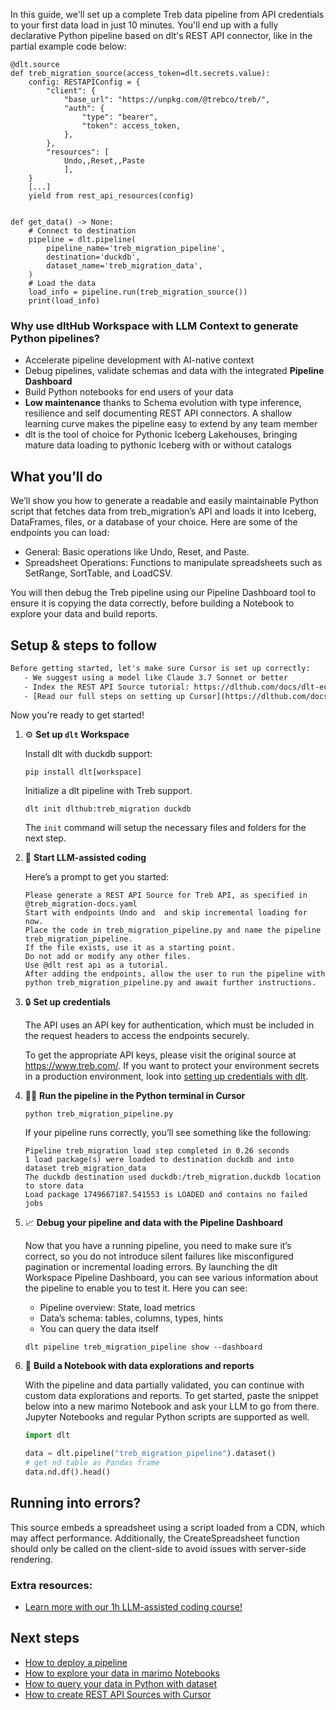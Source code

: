 In this guide, we'll set up a complete Treb data pipeline from API credentials to your first data load in just 10 minutes. You'll end up with a fully declarative Python pipeline based on dlt's REST API connector, like in the partial example code below:

```python-outcome
@dlt.source
def treb_migration_source(access_token=dlt.secrets.value):
    config: RESTAPIConfig = {
        "client": {
            "base_url": "https://unpkg.com/@trebco/treb/",
            "auth": {
                "type": "bearer",
                "token": access_token,
            },
        },
        "resources": [
            Undo,,Reset,,Paste
            ],
    }
    [...]
    yield from rest_api_resources(config)


def get_data() -> None:
    # Connect to destination
    pipeline = dlt.pipeline(
        pipeline_name='treb_migration_pipeline',
        destination='duckdb',
        dataset_name='treb_migration_data', 
    )
    # Load the data
    load_info = pipeline.run(treb_migration_source())
    print(load_info) 
```

### Why use dltHub Workspace with LLM Context to generate Python pipelines?

- Accelerate pipeline development with AI-native context
- Debug pipelines, validate schemas and data with the integrated **Pipeline Dashboard**
- Build Python notebooks for end users of your data
- **Low maintenance** thanks to Schema evolution with type inference, resilience and self documenting REST API connectors. A shallow learning curve makes the pipeline easy to extend by any team member
- dlt is the tool of choice for Pythonic Iceberg Lakehouses, bringing mature data loading to pythonic Iceberg with or without catalogs

## What you’ll do

We’ll show you how to generate a readable and easily maintainable Python script that fetches data from treb_migration’s API and loads it into Iceberg, DataFrames, files, or a database of your choice. Here are some of the endpoints you can load:

- General: Basic operations like Undo, Reset, and Paste.
- Spreadsheet Operations: Functions to manipulate spreadsheets such as SetRange, SortTable, and LoadCSV.

You will then debug the Treb pipeline using our Pipeline Dashboard tool to ensure it is copying the data correctly, before building a Notebook to explore your data and build reports.

## Setup & steps to follow

```default
Before getting started, let's make sure Cursor is set up correctly:
   - We suggest using a model like Claude 3.7 Sonnet or better
   - Index the REST API Source tutorial: https://dlthub.com/docs/dlt-ecosystem/verified-sources/rest_api/ and add it to context as **@dlt rest api**
   - [Read our full steps on setting up Cursor](https://dlthub.com/docs/dlt-ecosystem/llm-tooling/cursor-restapi#23-configuring-cursor-with-documentation)
```

Now you're ready to get started!

1. ⚙️ **Set up `dlt` Workspace**
    
    Install dlt with duckdb support:
    ```shell
    pip install dlt[workspace]
    ```

    Initialize a dlt pipeline with Treb support.
    ```shell
    dlt init dlthub:treb_migration duckdb
    ```

    The `init` command will setup the necessary files and folders for the next step.
    
2. 🤠 **Start LLM-assisted coding**
    
    Here’s a prompt to get you started:
    
    ```prompt
    Please generate a REST API Source for Treb API, as specified in @treb_migration-docs.yaml 
    Start with endpoints Undo and  and skip incremental loading for now. 
    Place the code in treb_migration_pipeline.py and name the pipeline treb_migration_pipeline. 
    If the file exists, use it as a starting point. 
    Do not add or modify any other files. 
    Use @dlt rest api as a tutorial. 
    After adding the endpoints, allow the user to run the pipeline with python treb_migration_pipeline.py and await further instructions.
    ```

    
3. 🔒 **Set up credentials** 
    
    The API uses an API key for authentication, which must be included in the request headers to access the endpoints securely.
    
    To get the appropriate API keys, please visit the original source at https://www.treb.com/.
    If you want to protect your environment secrets in a production environment, look into [setting up credentials with dlt](https://dlthub.com/docs/walkthroughs/add_credentials).
    
4. 🏃‍♀️ **Run the pipeline in the Python terminal in Cursor**
    
    ```shell
    python treb_migration_pipeline.py
    ```
    
    If your pipeline runs correctly, you’ll see something like the following:
    
    ```shell
    Pipeline treb_migration load step completed in 0.26 seconds
    1 load package(s) were loaded to destination duckdb and into dataset treb_migration_data
    The duckdb destination used duckdb:/treb_migration.duckdb location to store data
    Load package 1749667187.541553 is LOADED and contains no failed jobs
    ```
    
5. 📈 **Debug your pipeline and data with the Pipeline Dashboard**

    Now that you have a running pipeline, you need to make sure it’s correct, so you do not introduce silent failures like misconfigured pagination or incremental loading errors. By launching the dlt Workspace Pipeline Dashboard, you can see various information about the pipeline to enable you to test it. Here you can see:
    - Pipeline overview: State, load metrics
    - Data’s schema: tables, columns, types, hints
    - You can query the data itself
    
    ```shell
    dlt pipeline treb_migration_pipeline show --dashboard
    ```
    
6. 🐍 **Build a Notebook with data explorations and reports**

    With the pipeline and data partially validated, you can continue with custom data explorations and reports. To get started, paste the snippet below into a new marimo Notebook and ask your LLM to go from there. Jupyter Notebooks and regular Python scripts are supported as well.

    
    ```python
    import dlt

   data = dlt.pipeline("treb_migration_pipeline").dataset()
   # get nd table as Pandas frame
   data.nd.df().head()
    ```

## Running into errors?

This source embeds a spreadsheet using a script loaded from a CDN, which may affect performance. Additionally, the CreateSpreadsheet function should only be called on the client-side to avoid issues with server-side rendering.

### Extra resources:

- [Learn more with our 1h LLM-assisted coding course!](https://www.youtube.com/watch?v=GGid70rnJuM)

## Next steps

- [How to deploy a pipeline](https://dlthub.com/docs/walkthroughs/deploy-a-pipeline)
- [How to explore your data in marimo Notebooks](https://dlthub.com/docs/general-usage/dataset-access/marimo)
- [How to query your data in Python with dataset](https://dlthub.com/docs/general-usage/dataset-access/dataset)
- [How to create REST API Sources with Cursor](https://dlthub.com/docs/dlt-ecosystem/llm-tooling/cursor-restapi)